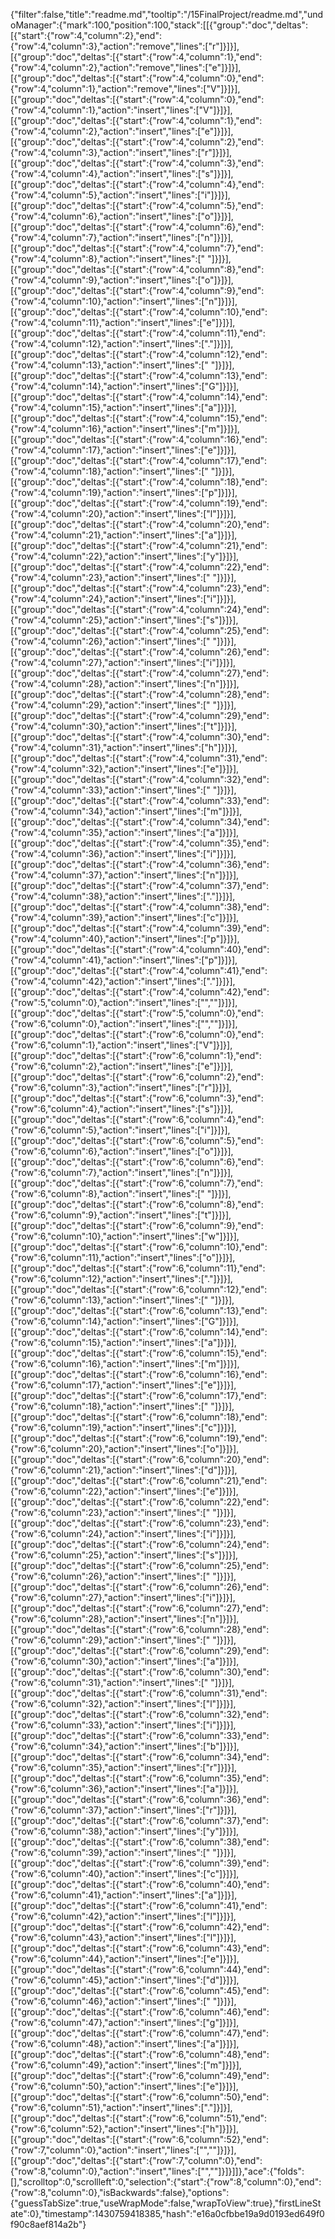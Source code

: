 {"filter":false,"title":"readme.md","tooltip":"/15FinalProject/readme.md","undoManager":{"mark":100,"position":100,"stack":[[{"group":"doc","deltas":[{"start":{"row":4,"column":2},"end":{"row":4,"column":3},"action":"remove","lines":["r"]}]}],[{"group":"doc","deltas":[{"start":{"row":4,"column":1},"end":{"row":4,"column":2},"action":"remove","lines":["e"]}]}],[{"group":"doc","deltas":[{"start":{"row":4,"column":0},"end":{"row":4,"column":1},"action":"remove","lines":["V"]}]}],[{"group":"doc","deltas":[{"start":{"row":4,"column":0},"end":{"row":4,"column":1},"action":"insert","lines":["V"]}]}],[{"group":"doc","deltas":[{"start":{"row":4,"column":1},"end":{"row":4,"column":2},"action":"insert","lines":["e"]}]}],[{"group":"doc","deltas":[{"start":{"row":4,"column":2},"end":{"row":4,"column":3},"action":"insert","lines":["r"]}]}],[{"group":"doc","deltas":[{"start":{"row":4,"column":3},"end":{"row":4,"column":4},"action":"insert","lines":["s"]}]}],[{"group":"doc","deltas":[{"start":{"row":4,"column":4},"end":{"row":4,"column":5},"action":"insert","lines":["i"]}]}],[{"group":"doc","deltas":[{"start":{"row":4,"column":5},"end":{"row":4,"column":6},"action":"insert","lines":["o"]}]}],[{"group":"doc","deltas":[{"start":{"row":4,"column":6},"end":{"row":4,"column":7},"action":"insert","lines":["n"]}]}],[{"group":"doc","deltas":[{"start":{"row":4,"column":7},"end":{"row":4,"column":8},"action":"insert","lines":[" "]}]}],[{"group":"doc","deltas":[{"start":{"row":4,"column":8},"end":{"row":4,"column":9},"action":"insert","lines":["o"]}]}],[{"group":"doc","deltas":[{"start":{"row":4,"column":9},"end":{"row":4,"column":10},"action":"insert","lines":["n"]}]}],[{"group":"doc","deltas":[{"start":{"row":4,"column":10},"end":{"row":4,"column":11},"action":"insert","lines":["e"]}]}],[{"group":"doc","deltas":[{"start":{"row":4,"column":11},"end":{"row":4,"column":12},"action":"insert","lines":["."]}]}],[{"group":"doc","deltas":[{"start":{"row":4,"column":12},"end":{"row":4,"column":13},"action":"insert","lines":[" "]}]}],[{"group":"doc","deltas":[{"start":{"row":4,"column":13},"end":{"row":4,"column":14},"action":"insert","lines":["G"]}]}],[{"group":"doc","deltas":[{"start":{"row":4,"column":14},"end":{"row":4,"column":15},"action":"insert","lines":["a"]}]}],[{"group":"doc","deltas":[{"start":{"row":4,"column":15},"end":{"row":4,"column":16},"action":"insert","lines":["m"]}]}],[{"group":"doc","deltas":[{"start":{"row":4,"column":16},"end":{"row":4,"column":17},"action":"insert","lines":["e"]}]}],[{"group":"doc","deltas":[{"start":{"row":4,"column":17},"end":{"row":4,"column":18},"action":"insert","lines":[" "]}]}],[{"group":"doc","deltas":[{"start":{"row":4,"column":18},"end":{"row":4,"column":19},"action":"insert","lines":["p"]}]}],[{"group":"doc","deltas":[{"start":{"row":4,"column":19},"end":{"row":4,"column":20},"action":"insert","lines":["l"]}]}],[{"group":"doc","deltas":[{"start":{"row":4,"column":20},"end":{"row":4,"column":21},"action":"insert","lines":["a"]}]}],[{"group":"doc","deltas":[{"start":{"row":4,"column":21},"end":{"row":4,"column":22},"action":"insert","lines":["y"]}]}],[{"group":"doc","deltas":[{"start":{"row":4,"column":22},"end":{"row":4,"column":23},"action":"insert","lines":[" "]}]}],[{"group":"doc","deltas":[{"start":{"row":4,"column":23},"end":{"row":4,"column":24},"action":"insert","lines":["i"]}]}],[{"group":"doc","deltas":[{"start":{"row":4,"column":24},"end":{"row":4,"column":25},"action":"insert","lines":["s"]}]}],[{"group":"doc","deltas":[{"start":{"row":4,"column":25},"end":{"row":4,"column":26},"action":"insert","lines":[" "]}]}],[{"group":"doc","deltas":[{"start":{"row":4,"column":26},"end":{"row":4,"column":27},"action":"insert","lines":["i"]}]}],[{"group":"doc","deltas":[{"start":{"row":4,"column":27},"end":{"row":4,"column":28},"action":"insert","lines":["n"]}]}],[{"group":"doc","deltas":[{"start":{"row":4,"column":28},"end":{"row":4,"column":29},"action":"insert","lines":[" "]}]}],[{"group":"doc","deltas":[{"start":{"row":4,"column":29},"end":{"row":4,"column":30},"action":"insert","lines":["t"]}]}],[{"group":"doc","deltas":[{"start":{"row":4,"column":30},"end":{"row":4,"column":31},"action":"insert","lines":["h"]}]}],[{"group":"doc","deltas":[{"start":{"row":4,"column":31},"end":{"row":4,"column":32},"action":"insert","lines":["e"]}]}],[{"group":"doc","deltas":[{"start":{"row":4,"column":32},"end":{"row":4,"column":33},"action":"insert","lines":[" "]}]}],[{"group":"doc","deltas":[{"start":{"row":4,"column":33},"end":{"row":4,"column":34},"action":"insert","lines":["m"]}]}],[{"group":"doc","deltas":[{"start":{"row":4,"column":34},"end":{"row":4,"column":35},"action":"insert","lines":["a"]}]}],[{"group":"doc","deltas":[{"start":{"row":4,"column":35},"end":{"row":4,"column":36},"action":"insert","lines":["i"]}]}],[{"group":"doc","deltas":[{"start":{"row":4,"column":36},"end":{"row":4,"column":37},"action":"insert","lines":["n"]}]}],[{"group":"doc","deltas":[{"start":{"row":4,"column":37},"end":{"row":4,"column":38},"action":"insert","lines":["."]}]}],[{"group":"doc","deltas":[{"start":{"row":4,"column":38},"end":{"row":4,"column":39},"action":"insert","lines":["c"]}]}],[{"group":"doc","deltas":[{"start":{"row":4,"column":39},"end":{"row":4,"column":40},"action":"insert","lines":["p"]}]}],[{"group":"doc","deltas":[{"start":{"row":4,"column":40},"end":{"row":4,"column":41},"action":"insert","lines":["p"]}]}],[{"group":"doc","deltas":[{"start":{"row":4,"column":41},"end":{"row":4,"column":42},"action":"insert","lines":["."]}]}],[{"group":"doc","deltas":[{"start":{"row":4,"column":42},"end":{"row":5,"column":0},"action":"insert","lines":["",""]}]}],[{"group":"doc","deltas":[{"start":{"row":5,"column":0},"end":{"row":6,"column":0},"action":"insert","lines":["",""]}]}],[{"group":"doc","deltas":[{"start":{"row":6,"column":0},"end":{"row":6,"column":1},"action":"insert","lines":["V"]}]}],[{"group":"doc","deltas":[{"start":{"row":6,"column":1},"end":{"row":6,"column":2},"action":"insert","lines":["e"]}]}],[{"group":"doc","deltas":[{"start":{"row":6,"column":2},"end":{"row":6,"column":3},"action":"insert","lines":["r"]}]}],[{"group":"doc","deltas":[{"start":{"row":6,"column":3},"end":{"row":6,"column":4},"action":"insert","lines":["s"]}]}],[{"group":"doc","deltas":[{"start":{"row":6,"column":4},"end":{"row":6,"column":5},"action":"insert","lines":["i"]}]}],[{"group":"doc","deltas":[{"start":{"row":6,"column":5},"end":{"row":6,"column":6},"action":"insert","lines":["o"]}]}],[{"group":"doc","deltas":[{"start":{"row":6,"column":6},"end":{"row":6,"column":7},"action":"insert","lines":["n"]}]}],[{"group":"doc","deltas":[{"start":{"row":6,"column":7},"end":{"row":6,"column":8},"action":"insert","lines":[" "]}]}],[{"group":"doc","deltas":[{"start":{"row":6,"column":8},"end":{"row":6,"column":9},"action":"insert","lines":["t"]}]}],[{"group":"doc","deltas":[{"start":{"row":6,"column":9},"end":{"row":6,"column":10},"action":"insert","lines":["w"]}]}],[{"group":"doc","deltas":[{"start":{"row":6,"column":10},"end":{"row":6,"column":11},"action":"insert","lines":["o"]}]}],[{"group":"doc","deltas":[{"start":{"row":6,"column":11},"end":{"row":6,"column":12},"action":"insert","lines":["."]}]}],[{"group":"doc","deltas":[{"start":{"row":6,"column":12},"end":{"row":6,"column":13},"action":"insert","lines":[" "]}]}],[{"group":"doc","deltas":[{"start":{"row":6,"column":13},"end":{"row":6,"column":14},"action":"insert","lines":["G"]}]}],[{"group":"doc","deltas":[{"start":{"row":6,"column":14},"end":{"row":6,"column":15},"action":"insert","lines":["a"]}]}],[{"group":"doc","deltas":[{"start":{"row":6,"column":15},"end":{"row":6,"column":16},"action":"insert","lines":["m"]}]}],[{"group":"doc","deltas":[{"start":{"row":6,"column":16},"end":{"row":6,"column":17},"action":"insert","lines":["e"]}]}],[{"group":"doc","deltas":[{"start":{"row":6,"column":17},"end":{"row":6,"column":18},"action":"insert","lines":[" "]}]}],[{"group":"doc","deltas":[{"start":{"row":6,"column":18},"end":{"row":6,"column":19},"action":"insert","lines":["c"]}]}],[{"group":"doc","deltas":[{"start":{"row":6,"column":19},"end":{"row":6,"column":20},"action":"insert","lines":["o"]}]}],[{"group":"doc","deltas":[{"start":{"row":6,"column":20},"end":{"row":6,"column":21},"action":"insert","lines":["d"]}]}],[{"group":"doc","deltas":[{"start":{"row":6,"column":21},"end":{"row":6,"column":22},"action":"insert","lines":["e"]}]}],[{"group":"doc","deltas":[{"start":{"row":6,"column":22},"end":{"row":6,"column":23},"action":"insert","lines":[" "]}]}],[{"group":"doc","deltas":[{"start":{"row":6,"column":23},"end":{"row":6,"column":24},"action":"insert","lines":["i"]}]}],[{"group":"doc","deltas":[{"start":{"row":6,"column":24},"end":{"row":6,"column":25},"action":"insert","lines":["s"]}]}],[{"group":"doc","deltas":[{"start":{"row":6,"column":25},"end":{"row":6,"column":26},"action":"insert","lines":[" "]}]}],[{"group":"doc","deltas":[{"start":{"row":6,"column":26},"end":{"row":6,"column":27},"action":"insert","lines":["i"]}]}],[{"group":"doc","deltas":[{"start":{"row":6,"column":27},"end":{"row":6,"column":28},"action":"insert","lines":["n"]}]}],[{"group":"doc","deltas":[{"start":{"row":6,"column":28},"end":{"row":6,"column":29},"action":"insert","lines":[" "]}]}],[{"group":"doc","deltas":[{"start":{"row":6,"column":29},"end":{"row":6,"column":30},"action":"insert","lines":["a"]}]}],[{"group":"doc","deltas":[{"start":{"row":6,"column":30},"end":{"row":6,"column":31},"action":"insert","lines":[" "]}]}],[{"group":"doc","deltas":[{"start":{"row":6,"column":31},"end":{"row":6,"column":32},"action":"insert","lines":["l"]}]}],[{"group":"doc","deltas":[{"start":{"row":6,"column":32},"end":{"row":6,"column":33},"action":"insert","lines":["i"]}]}],[{"group":"doc","deltas":[{"start":{"row":6,"column":33},"end":{"row":6,"column":34},"action":"insert","lines":["b"]}]}],[{"group":"doc","deltas":[{"start":{"row":6,"column":34},"end":{"row":6,"column":35},"action":"insert","lines":["r"]}]}],[{"group":"doc","deltas":[{"start":{"row":6,"column":35},"end":{"row":6,"column":36},"action":"insert","lines":["a"]}]}],[{"group":"doc","deltas":[{"start":{"row":6,"column":36},"end":{"row":6,"column":37},"action":"insert","lines":["r"]}]}],[{"group":"doc","deltas":[{"start":{"row":6,"column":37},"end":{"row":6,"column":38},"action":"insert","lines":["y"]}]}],[{"group":"doc","deltas":[{"start":{"row":6,"column":38},"end":{"row":6,"column":39},"action":"insert","lines":[" "]}]}],[{"group":"doc","deltas":[{"start":{"row":6,"column":39},"end":{"row":6,"column":40},"action":"insert","lines":["c"]}]}],[{"group":"doc","deltas":[{"start":{"row":6,"column":40},"end":{"row":6,"column":41},"action":"insert","lines":["a"]}]}],[{"group":"doc","deltas":[{"start":{"row":6,"column":41},"end":{"row":6,"column":42},"action":"insert","lines":["l"]}]}],[{"group":"doc","deltas":[{"start":{"row":6,"column":42},"end":{"row":6,"column":43},"action":"insert","lines":["l"]}]}],[{"group":"doc","deltas":[{"start":{"row":6,"column":43},"end":{"row":6,"column":44},"action":"insert","lines":["e"]}]}],[{"group":"doc","deltas":[{"start":{"row":6,"column":44},"end":{"row":6,"column":45},"action":"insert","lines":["d"]}]}],[{"group":"doc","deltas":[{"start":{"row":6,"column":45},"end":{"row":6,"column":46},"action":"insert","lines":[" "]}]}],[{"group":"doc","deltas":[{"start":{"row":6,"column":46},"end":{"row":6,"column":47},"action":"insert","lines":["g"]}]}],[{"group":"doc","deltas":[{"start":{"row":6,"column":47},"end":{"row":6,"column":48},"action":"insert","lines":["a"]}]}],[{"group":"doc","deltas":[{"start":{"row":6,"column":48},"end":{"row":6,"column":49},"action":"insert","lines":["m"]}]}],[{"group":"doc","deltas":[{"start":{"row":6,"column":49},"end":{"row":6,"column":50},"action":"insert","lines":["e"]}]}],[{"group":"doc","deltas":[{"start":{"row":6,"column":50},"end":{"row":6,"column":51},"action":"insert","lines":["."]}]}],[{"group":"doc","deltas":[{"start":{"row":6,"column":51},"end":{"row":6,"column":52},"action":"insert","lines":["h"]}]}],[{"group":"doc","deltas":[{"start":{"row":6,"column":52},"end":{"row":7,"column":0},"action":"insert","lines":["",""]}]}],[{"group":"doc","deltas":[{"start":{"row":7,"column":0},"end":{"row":8,"column":0},"action":"insert","lines":["",""]}]}]]},"ace":{"folds":[],"scrolltop":0,"scrollleft":0,"selection":{"start":{"row":8,"column":0},"end":{"row":8,"column":0},"isBackwards":false},"options":{"guessTabSize":true,"useWrapMode":false,"wrapToView":true},"firstLineState":0},"timestamp":1430759418385,"hash":"e16a0cfbbe19a9d0193ed649f0f90c8aef814a2b"}